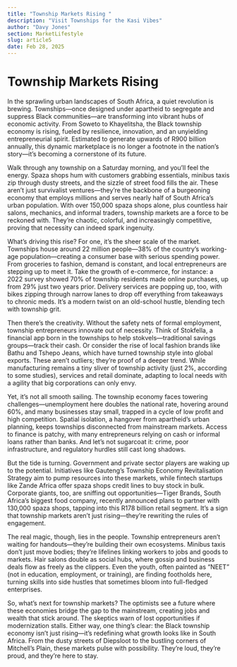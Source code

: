 ```yaml
---
title: "Township Markets Rising "
description: "Visit Townships for the Kasi Vibes"
author: "Davy Jones"
section: MarketLifestyle
slug: article5
date: Feb 28, 2025
---
```


# Township Markets Rising

In the sprawling urban landscapes of South Africa, a quiet revolution is brewing. Townships—once designed under apartheid to segregate and suppress Black communities—are transforming into vibrant hubs of economic activity. From Soweto to Khayelitsha, the Black township economy is rising, fueled by resilience, innovation, and an unyielding entrepreneurial spirit. Estimated to generate upwards of R900 billion annually, this dynamic marketplace is no longer a footnote in the nation’s story—it’s becoming a cornerstone of its future.

Walk through any township on a Saturday morning, and you’ll feel the energy. Spaza shops hum with customers grabbing essentials, minibus taxis zip through dusty streets, and the sizzle of street food fills the air. These aren’t just survivalist ventures—they’re the backbone of a burgeoning economy that employs millions and serves nearly half of South Africa’s urban population. With over 150,000 spaza shops alone, plus countless hair salons, mechanics, and informal traders, township markets are a force to be reckoned with. They’re chaotic, colorful, and increasingly competitive, proving that necessity can indeed spark ingenuity.

What’s driving this rise? For one, it’s the sheer scale of the market. Townships house around 22 million people—38% of the country’s working-age population—creating a consumer base with serious spending power. From groceries to fashion, demand is constant, and local entrepreneurs are stepping up to meet it. Take the growth of e-commerce, for instance: a 2022 survey showed 70% of township residents made online purchases, up from 29% just two years prior. Delivery services are popping up, too, with bikes zipping through narrow lanes to drop off everything from takeaways to chronic meds. It’s a modern twist on an old-school hustle, blending tech with township grit.

Then there’s the creativity. Without the safety nets of formal employment, township entrepreneurs innovate out of necessity. Think of Stokfella, a financial app born in the townships to help stokvels—traditional savings groups—track their cash. Or consider the rise of local fashion brands like Bathu and Tshepo Jeans, which have turned township style into global exports. These aren’t outliers; they’re proof of a deeper trend. While manufacturing remains a tiny sliver of township activity (just 2%, according to some studies), services and retail dominate, adapting to local needs with a agility that big corporations can only envy.

Yet, it’s not all smooth sailing. The township economy faces towering challenges—unemployment here doubles the national rate, hovering around 60%, and many businesses stay small, trapped in a cycle of low profit and high competition. Spatial isolation, a hangover from apartheid’s urban planning, keeps townships disconnected from mainstream markets. Access to finance is patchy, with many entrepreneurs relying on cash or informal loans rather than banks. And let’s not sugarcoat it: crime, poor infrastructure, and regulatory hurdles still cast long shadows.

But the tide is turning. Government and private sector players are waking up to the potential. Initiatives like Gauteng’s Township Economy Revitalisation Strategy aim to pump resources into these markets, while fintech startups like Zande Africa offer spaza shops credit lines to buy stock in bulk. Corporate giants, too, are sniffing out opportunities—Tiger Brands, South Africa’s biggest food company, recently announced plans to partner with 130,000 spaza shops, tapping into this R178 billion retail segment. It’s a sign that township markets aren’t just rising—they’re rewriting the rules of engagement.

The real magic, though, lies in the people. Township entrepreneurs aren’t waiting for handouts—they’re building their own ecosystems. Minibus taxis don’t just move bodies; they’re lifelines linking workers to jobs and goods to markets. Hair salons double as social hubs, where gossip and business deals flow as freely as the clippers. Even the youth, often painted as “NEET” (not in education, employment, or training), are finding footholds here, turning skills into side hustles that sometimes bloom into full-fledged enterprises.

So, what’s next for township markets? The optimists see a future where these economies bridge the gap to the mainstream, creating jobs and wealth that stick around. The skeptics warn of lost opportunities if modernization stalls. Either way, one thing’s clear: the Black township economy isn’t just rising—it’s redefining what growth looks like in South Africa. From the dusty streets of Diepsloot to the bustling corners of Mitchell’s Plain, these markets pulse with possibility. They’re loud, they’re proud, and they’re here to stay.